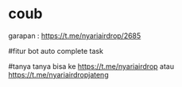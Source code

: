 # coub

garapan :
https://t.me/nyariairdrop/2685

#fitur bot 
auto complete task

#tanya tanya bisa ke
https://t.me/nyariairdrop atau https://t.me/nyariairdropjateng
